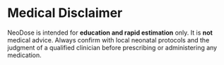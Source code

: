 # Medical Disclaimer

NeoDose is intended for **education and rapid estimation** only. It is **not** medical advice.
Always confirm with local neonatal protocols and the judgment of a qualified clinician before prescribing or administering any medication.
